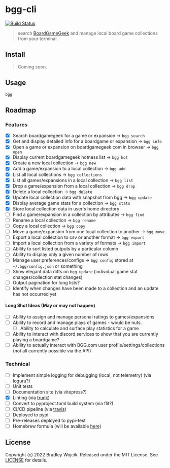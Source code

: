 # bgg-cli

[![Build Status](https://api.travis-ci.com/boldandbrad/bgg-cli.svg?branch=main)](https://travis-ci.com/github/boldandbrad/bgg-cli)

<!-- [![codecov](https://codecov.io/gh/boldandbrad/bgg-cli/branch/main/graph/badge.svg)](https://codecov.io/gh/boldandbrad/bgg-cli) -->
<!-- [![Docs](https://img.shields.io/website?down_message=down&label=docs&up_message=online&url=https%3A%2F%2Fboldandbrad.github.io%2Fbgg-cli%2F)](https://boldandbrad.github.io/bgg-cli/) -->
<!-- [![PyPI](https://img.shields.io/pypi/v/bgg-cli)](https://pypi.org/project/bgg-cli/) -->
<!-- ![PyPI - Downloads](https://img.shields.io/pypi/dm/bgg-cli) -->

> search [BoardGameGeek](https://boardgamegeek.com) and manage local board game collections from your terminal.

## Install

> Coming soon.

<!-- ```zsh
brew tap boldandbrad/homebrew-tap
brew install bgg-cli
```

or

```zsh
pipx install bgg-cli
```

or

```zsh
pip install bgg-cli
``` -->

<!-- > For more details, read the **bgg-cli** [install guide](https://boldandbrad.github.io/bgg-cli/#/install). -->

## Usage

```zsh
bgg
```

<!-- > For more usage details, read the **bgg-cli** [usage guide](https://boldandbrad.github.io/bgg-cli/#/usage). -->

## Roadmap

<!-- TODO: add link to changelog here -->

### Features

- [x] Search boardgamegeek for a game or expansion -> `bgg search`
- [x] Get and display detailed info for a boardgame or expansion -> `bgg info`
- [x] Open a game or expansion on boardgamegeek.com in browser -> `bgg open`
- [x] Display current boardgamegeek hotness list -> `bgg hot`
- [x] Create a new local collection -> `bgg new`
- [x] Add a game/expansion to a local collection -> `bgg add`
- [x] List all local collections -> `bgg collections`
- [x] List all games/expansions in a local collection -> `bgg list`
- [x] Drop a game/expansion from a local collection -> `bgg drop`
- [x] Delete a local collection -> `bgg delete`
- [x] Update local collection data with snapshot from bgg -> `bgg update`
- [x] Display average game stats for a collection -> `bgg stats`
- [x] Store local collection data in user's home directory
- [ ] Find a game/expansion in a collection by attributes -> `bgg find`
- [ ] Rename a local collection -> `bgg rename`
- [ ] Copy a local collection -> `bgg copy`
- [ ] Move a game/expansion from one local collection to another -> `bgg move`
- [ ] Export a local collection to csv or another format -> `bgg export`
- [ ] Import a local collection from a variety of formats -> `bgg import`
- [ ] Ability to sort listed outputs by a particular column
- [ ] Ability to display only a given number of rows
- [ ] Manage user preferences/configs -> `bgg config` stored at `~/.bgg/config.json` or something
- [ ] Show elegant data diffs on `bgg update` (individual game stat changes/collection stat changes)
- [ ] Output pagination for long lists?
- [ ] Identify when changes have been made to a collection and an update has not occurred yet

#### Long Shot Ideas (May or may not happen)

- [ ] Ability to assign and manage personal ratings to games/expansions
- [ ] Ability to record and manage plays of games - would be nuts.
  - [ ] Ability to calculate and surface play statistics for a game
- [ ] Ability to interact with discord services to show that you are currently playing a boardgame?
- [ ] Ability to actually interact with BGG.com user profile/settings/collections (not all currently possible via the API)

### Technical

- [ ] Implement simple logging for debugging (local, not telemetry) (via loguru?)
- [ ] Unit tests
- [ ] Documentation site (via vitepress?)
- [x] Linting (via [trunk](trunk.io))
- [ ] Convert to pyproject.toml build system (via flit?)
- [ ] CI/CD pipeline (via [travis](travis-ci.com))
- [ ] Deployed to pypi
- [ ] Pre-releases deployed to pypi-test
- [ ] Homebrew formula (will be available [here](https://github.com/boldandbrad/homebrew-tap))

## License

Copyright (c) 2022 Bradley Wojcik. Released under the MIT License. See
[LICENSE](LICENSE) for details.
